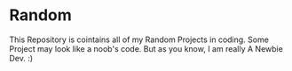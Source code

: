 # Random
This Repository is cointains all of my Random Projects in coding. Some Project may look like a noob's code. But as you know, I am really A Newbie Dev. :)
